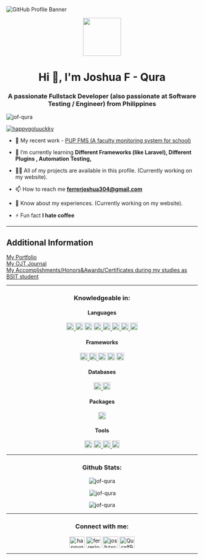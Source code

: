 ![GitHub Profile Banner](https://user-images.githubusercontent.com/69708974/179399481-5896881c-25d9-4332-8642-155a79291c79.png)

<div id="header" align="center">
  <img src="https://media.giphy.com/media/M9gbBd9nbDrOTu1Mqx/giphy.gif" width="100"/>
</div>
<h1 align="center">Hi 👋, I'm Joshua F - Qura</h1>
<h3 align="center">A passionate Fullstack Developer (also passionate at Software Testing / Engineer) from Philippines</h3>
<!-- <p>I'm <span class="typed" data-typed-items="Developer, Freelancer, Photographer"></span></p> -->

<p align="left"> <img src="https://komarev.com/ghpvc/?username=jof-qura&label=Profile%20views&color=0e75b6&style=flat" alt="jof-qura" /> </p>

<p align="left"> <a href="https://twitter.com/happygoluuckky" target="blank"><img src="https://img.shields.io/twitter/follow/happygoluuckky?logo=twitter&style=for-the-badge" alt="happygoluuckky" /></a> </p>

- 🔭 My recent work - [PUP FMS (A faculty monitoring system for school)](https://github.com/jrglomar/fms)

- 🌱 I’m currently learning **Different Frameworks (like Laravel), Different Plugins , Automation Testing,**

- 👨‍💻 All of my projects are available in this profile. (Currently working on my website).

- 📫 How to reach me **ferrerjoshua304@gmail.com**

- 📄 Know about my experiences. (Currently working on my website).

- ⚡ Fun fact **I hate coffee**

----

<h2>Additional Information</h2>
<a href="https://jof-qura.codes" target="_blank" rel="noreferrer">My Portfolio</a><br>
<a href="https://www.canva.com/design/DAFNsghhg9s/bfL2piGyOSeEaod_bJzK3w/view?utm_content=DAFNsghhg9s&utm_campaign=designshare&utm_medium=link&utm_source=homepage_design_menu" rel="noreferrer">My OJT Journal</a><br>
<a href="https://drive.google.com/file/d/1OsIWttZH67dKxn737Pu0L5HnLuBF62I3/view?usp=sharing" target="_blank" rel="noreferrer">My Accomplishments/Honors&Awards/Certificates during my studies as BSIT student</a>

----

<h3 align="center">Knowledgeable in:</h3>

<h4 align="center">Languages</h4> 
<p align="center">
  <a href="https://www.cprogramming.com/" target="_blank" rel="noreferrer"> 
    <img src="https://img.shields.io/badge/-C Programming-61DAFB?logo=c&logoColor=white&style=plastic" alt="C" height="20" />
  </a>
    <img src="https://img.shields.io/badge/-CSS3-2965f1?logo=css3&logoColor=white&style=plastic" alt="CSS" height="20"/>
  </a> 
  <a target="_blank" rel="noreferrer"> 
    <img src="https://img.shields.io/badge/-HTML5-f0a45c?logo=html5&logoColor=white&style=plastic" alt="HTML" height="20"/>
  </a>
  <a href="https://www.java.com" target="_blank" rel="noreferrer"> 
    <img src="https://img.shields.io/badge/-JAVA-f89820?logo=java&logoColor=white&style=plastic" alt="Java" height="20"/>
  </a>
  <a href="https://developer.mozilla.org/en-US/docs/Web/JavaScript" target="_blank" rel="noreferrer"> 
    <img src="https://img.shields.io/badge/-JavaScript-f0db4f?logo=javascript&logoColor=white&style=plastic" alt="JavasCript" height="20"/>
  </a> 
  <a href="https://pandas.pydata.org/" target="_blank" rel="noreferrer"> 
    <img src="https://img.shields.io/badge/-Pandas-4848b6?logo=pandas&logoColor=white&style=plastic" alt="pandas" height="20"/>
  </a> 
  <a href="https://www.php.net" target="_blank" rel="noreferrer"> 
    <img src="https://img.shields.io/badge/-PHP-8993be?logo=php&logoColor=white&style=plastic" alt="PHP" height="20"/>
  </a> 
  <a href="https://www.python.org" target="_blank" rel="noreferrer"> 
    <img src="https://img.shields.io/badge/-Python-fbcb24?logo=python&logoColor=white&style=plastic" alt="Python" height="20"/>
  </a>
</p>
  
<h4 align="center">Frameworks</h4> 
<p align="center">
  <a href="https://laravel.com/" target="_blank" rel="noreferrer"> 
    <img src="https://img.shields.io/badge/-Laravel-fb503b?logo=laravel&logoColor=white&style=plastic" alt="Laravel" height="20"/>
  </a> 
  <a href="https://getbootstrap.com" target="_blank" rel="noreferrer"> 
    <img src="https://img.shields.io/badge/-Bootstrap-660099?logo=bootstrap&logoColor=white&style=plastic" alt="Bootstrap" height="20"/>
  </a> 
  <img src="https://img.shields.io/badge/-CodeIgniter-085cb5?logo=codeigniter&logoColor=white&style=plastic" alt="CodeIgniter" height="20"/>
  <img src="https://img.shields.io/badge/-ExpressJS-bfbfbf?logo=express&logoColor=white&style=plastic" alt="ExpressJS" height="20"/>
  <a href="https://nodejs.org" target="_blank" rel="noreferrer"> 
    <img src="https://img.shields.io/badge/-NodeJS-68a063f?logo=nodejs&logoColor=white&style=plastic" alt="NodeJS" height="20"/>
  </a> 
</p>

<h4 align="center">Databases</h4> 
<p align="center">
  <a href="https://www.microsoft.com/en-us/sql-server" target="_blank" rel="noreferrer"> 
    <img src="https://img.shields.io/badge/-Microsoft Sql Server-ff2e01?logo=microsoftsqlserver&logoColor=white&style=plastic" alt="SQL Server" height="20"/>
  </a> 
  <a href="https://www.mysql.com/" target="_blank" rel="noreferrer"> 
    <img src="https://img.shields.io/badge/-MySQL-34445a?logo=mysql&logoColor=white&style=plastic" alt="MySQL" height="20"/>
  </a> 
</p>

<h4 align="center">Packages</h4> 
<p align="center">
   <a href="https://www.chartjs.org" target="_blank" rel="noreferrer"> 
     <img src="https://img.shields.io/badge/-ChartJS-b26946?logo=chartjs&logoColor=white&style=plastic" alt="ChartJS" height="20"/>
  </a>
</p>

<h4 align="center">Tools</h4> 
<p align="center">
  <img src="https://img.shields.io/badge/-Git-b26946?logo=git&logoColor=white&style=plastic" alt="Git" height="20"/>
  <a href="https://www.photoshop.com/en" target="_blank" rel="noreferrer"> 
    <img src="https://img.shields.io/badge/-Adobe Photoshop-234561?logo=adobephotoshop&logoColor=white&style=plastic" alt="Photoshop" height="20"/>
  </a> 
  <a href="https://postman.com" target="_blank" rel="noreferrer"> 
    <img src="https://img.shields.io/badge/-Postman-b38823?logo=postman&logoColor=white&style=plastic" alt="Postman" height="20"/>
  </a> 
  <a href="https://www.adobe.com/products/xd.html" target="_blank" rel="noreferrer"> 
    <img src="https://img.shields.io/badge/-Adobe Xd-6b265d?logo=adobexd&logoColor=white&style=plastic" alt="Adobe XD" height="20"/>
  </a> 
</p>
  
----

<h3 align="center"> Github Stats: </h3>
<p align="center"><img align="center" src="https://github-readme-stats.vercel.app/api/top-langs?username=jof-qura&show_icons=true&locale=en&layout=compact" alt="jof-qura" /></p>
<p align="center">&nbsp;<img align="center" src="https://github-readme-stats.vercel.app/api?username=jof-qura&show_icons=true&locale=en" alt="jof-qura" /></p>
<p align="center"><img align="center" src="https://github-readme-streak-stats.herokuapp.com/?user=jof-qura&" alt="jof-qura" /></p>

----

<h3 align="center">Connect with me:</h3>
<p align="center">
<a href="https://twitter.com/happygoluuckky" target="blank"><img align="center" src="https://raw.githubusercontent.com/rahuldkjain/github-profile-readme-generator/master/src/images/icons/Social/twitter.svg" alt="happygoluuckky" height="30" width="40" /></a>
<a href="https://fb.com/ferrerjoshua304" target="blank"><img align="center" src="https://raw.githubusercontent.com/rahuldkjain/github-profile-readme-generator/master/src/images/icons/Social/facebook.svg" alt="ferrerjoshua304" height="30" width="40" /></a>
<a href="https://instagram.com/joshzxczxc" target="blank"><img align="center" src="https://raw.githubusercontent.com/rahuldkjain/github-profile-readme-generator/master/src/images/icons/Social/instagram.svg" alt="joshzxczxc" height="30" width="40" /></a>
<a href="https://discord.gg/Qura#9540" target="blank"><img align="center" src="https://raw.githubusercontent.com/rahuldkjain/github-profile-readme-generator/master/src/images/icons/Social/discord.svg" alt="Qura#9540" height="30" width="40" /></a>
</p>

----




<!--
**JOF-Qura/JOF-Qura** is a ✨ _special_ ✨ repository because its `README.md` (this file) appears on your GitHub profile.

Here are some ideas to get you started:

- 🔭 I’m currently working on ...
- 🌱 I’m currently learning ...
- 👯 I’m looking to collaborate on ...
- 🤔 I’m looking for help with ...
- 💬 Ask me about ...
- 📫 How to reach me: ...
- 😄 Pronouns: ...
- ⚡ Fun fact: ...
-->
